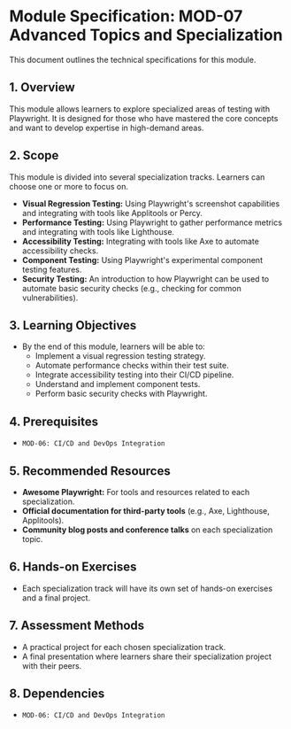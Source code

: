 # Module Specification: MOD-07 Advanced Topics and Specialization

This document outlines the technical specifications for this module.

## 1. Overview
This module allows learners to explore specialized areas of testing with Playwright. It is designed for those who have mastered the core concepts and want to develop expertise in high-demand areas.

## 2. Scope
This module is divided into several specialization tracks. Learners can choose one or more to focus on.

- **Visual Regression Testing:** Using Playwright's screenshot capabilities and integrating with tools like Applitools or Percy.
- **Performance Testing:** Using Playwright to gather performance metrics and integrating with tools like Lighthouse.
- **Accessibility Testing:** Integrating with tools like Axe to automate accessibility checks.
- **Component Testing:** Using Playwright's experimental component testing features.
- **Security Testing:** An introduction to how Playwright can be used to automate basic security checks (e.g., checking for common vulnerabilities).

## 3. Learning Objectives
- By the end of this module, learners will be able to:
  - Implement a visual regression testing strategy.
  - Automate performance checks within their test suite.
  - Integrate accessibility testing into their CI/CD pipeline.
  - Understand and implement component tests.
  - Perform basic security checks with Playwright.

## 4. Prerequisites
- `MOD-06: CI/CD and DevOps Integration`

## 5. Recommended Resources
- **Awesome Playwright:** For tools and resources related to each specialization.
- **Official documentation for third-party tools** (e.g., Axe, Lighthouse, Applitools).
- **Community blog posts and conference talks** on each specialization topic.

## 6. Hands-on Exercises
- Each specialization track will have its own set of hands-on exercises and a final project.

## 7. Assessment Methods
- A practical project for each chosen specialization track.
- A final presentation where learners share their specialization project with their peers.

## 8. Dependencies
- `MOD-06: CI/CD and DevOps Integration`